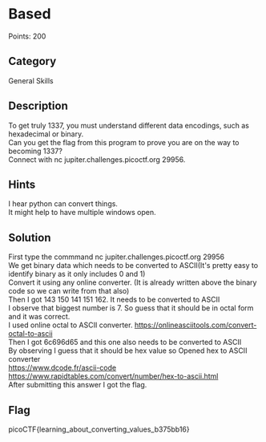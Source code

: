 # Based
Points: 200

## Category 
General Skills 

## Description
To get truly 1337, you must understand different data encodings, such as hexadecimal or binary.   
Can you get the flag from this program to prove you are on the way to becoming 1337?    
Connect with nc jupiter.challenges.picoctf.org 29956.

## Hints
I hear python can convert things.  
It might help to have multiple windows open.

## Solution
First type the commmand nc jupiter.challenges.picoctf.org 29956  
We get binary data which needs to be converted to ASCII(It's pretty easy to identify binary as it only includes 0 and 1)  
Convert it using any online converter. (It is already written above the binary code so we can write from that also)  
Then I got 143 150 141 151 162. It needs to be converted to ASCII  
I observe that biggest number is 7. So guess that it should be in octal form and it was correct.  
I used online octal to ASCII converter. https://onlineasciitools.com/convert-octal-to-ascii  
Then I got 6c696d65 and this one also needs to be converted to ASCII  
By observing I guess that it should be hex value so Opened hex to ASCII converter  
https://www.dcode.fr/ascii-code  
https://www.rapidtables.com/convert/number/hex-to-ascii.html  
After submitting this answer I got the flag.

## Flag
picoCTF{learning_about_converting_values_b375bb16}
